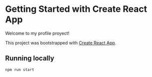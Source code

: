 # Getting Started with Create React App

Welcome to my profile proyect!

This project was bootstrapped with [Create React App](https://github.com/facebook/create-react-app).

## Running locally

```
npm run start

```